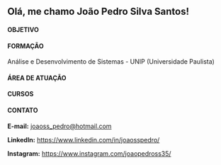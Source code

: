 ## Olá, me chamo João Pedro Silva Santos!


#### OBJETIVO


#### FORMAÇÃO
Análise e Desenvolvimento de Sistemas - UNIP (Universidade Paulista)


#### ÁREA DE ATUAÇÃO



#### CURSOS



#### CONTATO
**E-mail:** 
joaoss_pedro@hotmail.com

**LinkedIn:**
https://www.linkedin.com/in/joaosspedro/

**Instagram:**
https://www.instagram.com/joaopedross35/


<!--
**joaosspedro/joaosspedro** is a ✨ _special_ ✨ repository because its `README.md` (this file) appears on your GitHub profile.

Here are some ideas to get you started:

- 🔭 I’m currently working on ...
- 🌱 I’m currently learning ...
- 👯 I’m looking to collaborate on ...
- 🤔 I’m looking for help with ...
- 💬 Ask me about ...
- 📫 How to reach me: ...
- 😄 Pronouns: ...
- ⚡ Fun fact: ...
-->
